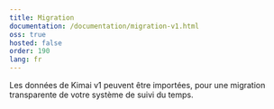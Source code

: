 ```yaml
---
title: Migration
documentation: /documentation/migration-v1.html
oss: true
hosted: false
order: 190
lang: fr
---
```


Les données de Kimai v1 peuvent être importées, pour une migration transparente de votre système de suivi du temps.
